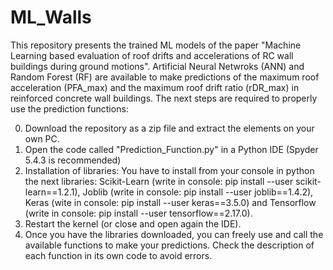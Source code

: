 # ML_Walls
This repository presents the trained ML models of the paper "Machine Learning based evaluation of roof drifts and accelerations of RC wall buildings during ground motions". Artificial Neural Netwroks (ANN) and Random Forest (RF) are available to make predictions of the maximum roof acceleration (PFA_max) and the maximum roof drift ratio (rDR_max) in reinforced concrete wall buildings. The next steps are required to properly use the prediction functions:

0. Download the repository as a zip file and extract the elements on your own PC.
1. Open the code called "Prediction_Function.py" in a Python IDE (Spyder 5.4.3 is recommended)
2. Installation of libraries: You have to install from your console in python the next libraries: Scikit-Learn (write in console: pip install --user scikit-learn==1.2.1), Joblib (write in console: pip install --user joblib==1.4.2), Keras (wite in console: pip install --user keras==3.5.0) and Tensorflow (write in console: pip install --user tensorflow==2.17.0).
3. Restart the kernel (or close and open again the IDE).
4. Once you have the libraries downloaded, you can freely use and call the available functions to make your predictions. Check the description of each function in its own code to avoid errors.
